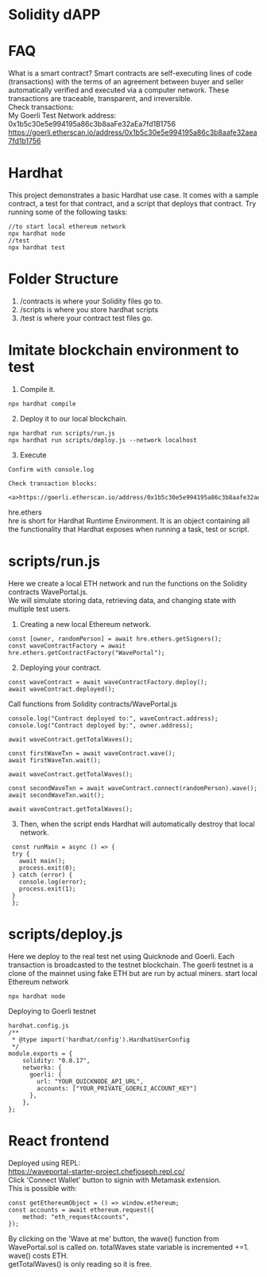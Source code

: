 # Solidity dAPP
# FAQ
What is a smart contract? Smart contracts are self-executing lines of code (transactions) with the terms of an agreement between buyer and seller automatically verified and executed via a computer network. These transactions are traceable, transparent, and irreversible.
<br>
Check transactions:
<br>
My Goerli Test Network address: 0x1b5c30e5e994195a86c3b8aaFe32aEa7fd1B1756
<br>
<a>https://goerli.etherscan.io/address/0x1b5c30e5e994195a86c3b8aafe32aea7fd1b1756</a>

# Hardhat

This project demonstrates a basic Hardhat use case. It comes with a sample contract, a test for that contract, and a script that deploys that contract.
Try running some of the following tasks:

```shell
//to start local ethereum network
npx hardhat node 
//test
npx hardhat test
```
# Folder Structure

1. /contracts is where your Solidity files go to.
2. /scripts is where you store hardhat scripts
3. /test is where your contract test files go.

# Imitate blockchain environment to test

1. Compile it.
  ```shell
  npx hardhat compile
  ```
2. Deploy it to our local blockchain.
  ```shell
  npx hardhat run scripts/run.js
  npx hardhat run scripts/deploy.js --network localhost
  ```
3. Execute
 ```shell
 Confirm with console.log
 ```
    Check transaction blocks:

    <a>https://goerli.etherscan.io/address/0x1b5c30e5e994195a86c3b8aafe32aea7fd1b1756</a>

hre.ethers
<br>
  hre is short for Hardhat Runtime Environment. It is an object containing all the functionality that Hardhat exposes when running a task, test or script.

# scripts/run.js
Here we create a local ETH network and run the functions on the Solidity contracts WavePortal.js.
<br>
We will simulate storing data, retrieving data, and changing state with multiple test users.
1. Creating a new local Ethereum network.
  ```shell
  const [owner, randomPerson] = await hre.ethers.getSigners();
  const waveContractFactory = await hre.ethers.getContractFactory("WavePortal");
  ```
2. Deploying your contract.
  ```shell
  const waveContract = await waveContractFactory.deploy();
  await waveContract.deployed();
  ```
  Call functions from Solidity contracts/WavePortal.js
  ```shell
  console.log("Contract deployed to:", waveContract.address);
  console.log("Contract deployed by:", owner.address);

  await waveContract.getTotalWaves();

  const firstWaveTxn = await waveContract.wave();
  await firstWaveTxn.wait();

  await waveContract.getTotalWaves();

  const secondWaveTxn = await waveContract.connect(randomPerson).wave();
  await secondWaveTxn.wait();

  await waveContract.getTotalWaves();
  ```

3. Then, when the script ends Hardhat will automatically destroy that local network.
```shell
 const runMain = async () => {
 try {
   await main();
   process.exit(0);
 } catch (error) {
   console.log(error);
   process.exit(1);
 }
 };
```
  
# scripts/deploy.js

Here we deploy to the real test net using Quicknode and Goerli. Each transaction is broadcasted to the testnet blockchain. The goerli testnet is a clone of the mainnet using fake ETH but are run by actual miners.
start local Ethereum network
```shell
npx hardhat node
```
Deploying to Goerli testnet
```shell
hardhat.config.js
/**
 * @type import('hardhat/config').HardhatUserConfig
 */
module.exports = {
    solidity: "0.8.17",
    networks: {
      goerli: {
        url: "YOUR_QUICKNODE_API_URL",
        accounts: ["YOUR_PRIVATE_GOERLI_ACCOUNT_KEY"]
      },
    },
};
```
# React frontend
Deployed using REPL:
<br>
<a>https://waveportal-starter-project.chefjoseph.repl.co/</a>
<br>
Click 'Connect Wallet' button to signin with Metamask extension.
<br>
This is possible with:
```shell
const getEthereumObject = () => window.ethereum;
const accounts = await ethereum.request({
    method: "eth_requestAccounts",
});
```
By clicking on the 'Wave at me' button, the wave() function from WavePortal.sol is called on. totalWaves state variable is incremented +=1.
<br>
wave() costs ETH.
<br>
getTotalWaves() is only reading so it is free.
